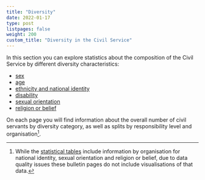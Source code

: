 ```yaml
---
title: "Diversity"
date: 2022-01-17
type: post
listpages: false
weight: 200
custom_title: "Diversity in the Civil Service"
---
```


In this section you can explore statistics about the composition of the Civil Service by different diversity characteristics:

- [sex](sex/)
- [age](age/)
- [ethnicity and national identity](ethnicity/)
- [disability](disability/)
- [sexual orientation](sexual_orientation/)
- [religion or belief](religion_belief/)

On each page you will find information about the overall number of civil servants by diversity category, as well as splits by responsibility level and organisation[^1].

[^1]: While the [statistical tables](/data/) include information by organisation for national identity, sexual orientation and religion or belief, due to data quality issues these bulletin pages do not include visualisations of that data.
